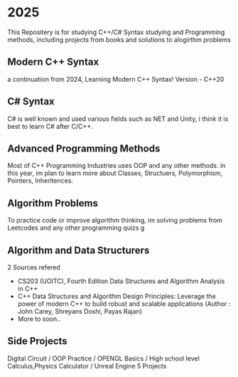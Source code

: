 # 2025
This Repositery is for studying C++/C# Syntax studying and Programming methods, including projects from books and solutions to alogirthm problems

## Modern C++ Syntax
a continuation from 2024, Learning Modern C++ Syntax!
Version - C++20 

## C# Syntax
C# is well known and used various fields such as NET and Unity, i think it is best to learn C# after C/C++.

## Advanced Programming Methods
Most of C++ Programming Industries uses OOP and any other methods. 
in this year, im plan to learn more about Classes, Structuers, Polymorphism, Pointers, Inheritences.

## Algorithm Problems
To practice code or improve algorithm thinking, im solving problems from Leetcodes and any other programming quizs
g
## Algorithm and Data Structurers
2 Sources refered 
- CS203 (UOITC), Fourth Edition Data Structures and Algorithm Analysis in C++
- C++ Data Structures and Algorithm Design Principles: Leverage the power of modern C++ to build robust and scalable applications (Author : John Carey, Shreyans Doshi, Payas Rajan) 
- More to soon..

## Side Projects
Digital Circuit / OOP Practice / OPENGL Basics / High school level Calculus,Physics Calculator / Unreal Engine 5 Projects